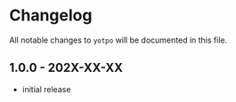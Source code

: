 # Changelog

All notable changes to `yotpo` will be documented in this file.

## 1.0.0 - 202X-XX-XX

- initial release

